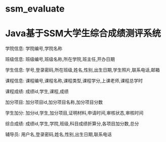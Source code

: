 # ssm_evaluate
# Java基于SSM大学生综合成绩测评系统

学院信息: 学院编号,学院名称

班级信息: 班级编号,班级名称,所在学院,班主任,开办日期

学生信息: 学号,登录密码,所在班级,姓名,性别,出生日期,学生照片,联系电话,邮箱

课程信息: 课程编号,课程名称,课程类型,课程学分,上课老师,课程总学时

课程成绩: 成绩id,学生,课程,成绩

加分项目: 加分项目id,加分项目名称,加分项目分数

学生加分: 加分id,学生,加分项目,证明材料,申请时间,审核状态,审核时间

综合成绩: 成绩id,学生,学院,班级,科目成绩折算分,各项目加分数,总分

辅导员: 用户名,登录密码,姓名,性别,出生日期,联系电话
